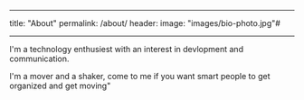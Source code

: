 ___
title: "About"
permalink: /about/
header:
    image: "images/bio-photo.jpg"#
___ 

I'm a technology enthusiest with an interest in devlopment and communication. 

I'm a mover and a shaker, come to me if you want smart people to get organized and get moving" 